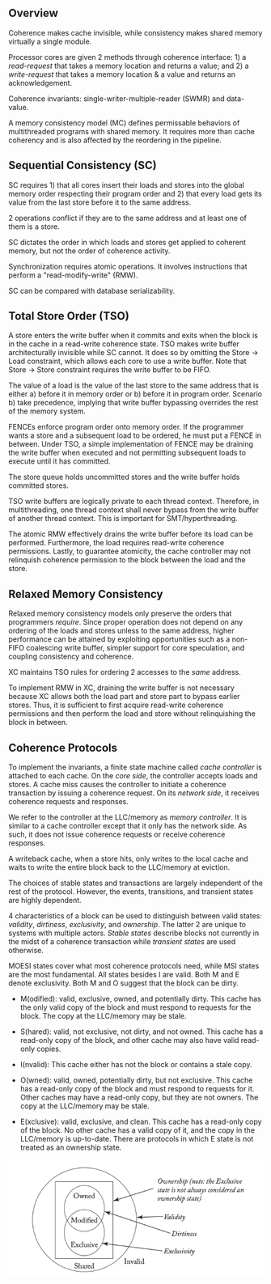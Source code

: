 ## Overview

Coherence makes cache invisible, while consistency makes shared memory virtually a
single module.

Processor cores are given 2 methods through coherence interface: 1) a *read-request* that
takes a memory location and returns a value; and 2) a *write-request* that takes a memory
location & a value and returns an acknowledgement.

Coherence invariants: single-writer-multiple-reader (SWMR) and data-value.

A memory consistency model (MC) defines permissable behaviors of multithreaded programs
with shared memory. It requires more than cache coherency and is also affected by the
reordering in the pipeline.

## Sequential Consistency (SC)

SC requires 1) that all cores insert their loads and stores into the global memory order
respecting their program order and 2) that every load gets its value from the last store
before it to the same address.

2 operations conflict if they are to the same address and at least one of them is a store.

SC dictates the order in which loads and stores get applied to coherent memory, but not the
order of coherence activity.

Synchronization requires atomic operations. It involves instructions that perform a "read-modify-write"
(RMW).

SC can be compared with database serializability.

## Total Store Order (TSO)

A store enters the write buffer when it commits and exits when the block is in the cache in
a read-write coherence state. TSO makes write buffer architecturally invisible while SC cannot.
It does so by omitting the Store -> Load constraint, which allows each core to use a write buffer.
Note that Store -> Store constraint requires the write buffer to be FIFO.

The value of a load is the value of the last store to the same address that is either a) before
it in memory order or b) before it in program order. Scenario b) take precedence, implying that
write buffer bypassing overrides the rest of the memory system.

FENCEs enforce program order onto memory order. If the programmer wants a store and a subsequent
load to be ordered, he must put a FENCE in between. Under TSO, a simple implementation of FENCE
may be draining the write buffer when executed and not permitting subsequent loads to execute
until it has committed.

The store queue holds uncommitted stores and the write buffer holds committed stores.

TSO write buffers are logically private to each thread context. Therefore, in multithreading,
one thread context shall never bypass from the write buffer of another thread context. This
is important for SMT/hyperthreading.

The atomic RMW effectively drains the write buffer before its load can be performed. Furthermore,
the load requires read-write coherence permissions. Lastly, to guarantee atomicity, the cache
controller may not relinquish coherence permission to the block between the load and the store.

## Relaxed Memory Consistency

Relaxed memory consistency models only preserve the orders that programmers *require*. Since
proper operation does not depend on any ordering of the loads and stores unless to the same
address, higher performance can be attained by exploiting opportunities such as a non-FIFO
coalescing write buffer, simpler support for core speculation, and coupling consistency and coherence.

XC maintains TSO rules for ordering 2 accesses to the *same* address.

To implement RMW in XC, draining the write buffer is not necessary because XC allows both the
load part and store part to bypass earlier stores. Thus, it is sufficient to first acquire
read-write coherence permissions and then perform the load and store without relinquishing
the block in between.

## Coherence Protocols

To implement the invariants, a finite state machine called *cache controller* is attached to each cache.
On the *core side*, the controller accepts loads and stores. A cache miss causes the controller to
initiate a coherence transaction by issuing a coherence request. On its *network side*, it receives
coherence requests and responses.

We refer to the controller at the LLC/memory as *memory controller*. It is similar to a cache
controller except that it only has the network side. As such, it does not issue coherence requests or
receive coherence responses.

A writeback cache, when a store hits, only writes to the local cache and waits to write the entire block
back to the LLC/memory at eviction.

The choices of stable states and transactions are largely independent of the rest of the protocol.
However, the events, transitions, and transient states are highly dependent.

4 characteristics of a block can be used to distinguish between valid states: *validity*, *dirtiness*,
*exclusivity*, and *ownership*. The latter 2 are unique to systems with multiple actors. *Stable states*
describe blocks not currently in the midst of a coherence transaction while *transient states* are used
otherwise.

MOESI states cover what most coherence protocols need, while MSI states are the most fundamental.
All states besides I are valid. Both M and E denote exclusivity. Both M and O suggest that the block
can be dirty.

- M(odified): valid, exclusive, owned, and potentially dirty. This cache has the only valid copy
of the block and must respond to requests for the block. The copy at the LLC/memory may be stale.

- S(hared): valid, not exclusive, not dirty, and not owned. This cache has a read-only copy of
the block, and other cache may also have valid read-only copies.

- I(nvalid): This cache either has not the block or contains a stale copy.

- O(wned): valid, owned, potentially dirty, but not exclusive. This cache has a read-only copy
of the block and must respond to requests for it. Other caches may have a read-only copy, but
they are not owners. The copy at the LLC/memory may be stale.

- E(xclusive): valid, exclusive, and clean. This cache has a read-only copy of the block.
No other cache has a valid copy of it, and the copy in the LLC/memory is up-to-date. There are
protocols in which E state is not treated as an ownership state.

![MOESI Venn diagram](./media/moesi_states.png "MOESI states")

